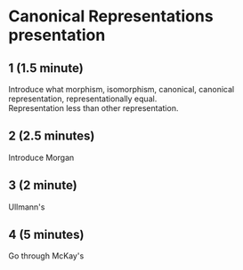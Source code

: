 # Canonical Representations presentation
## 1 (1.5 minute)
Introduce what morphism, isomorphism, canonical, canonical representation, representationally equal.\
Representation less than other representation.

## 2 (2.5 minutes)
Introduce Morgan

## 3 (2 minute)
Ullmann's

## 4 (5 minutes)
Go through McKay's
